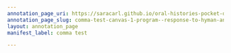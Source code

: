 ```yaml
---
annotation_page_uri: https://saracarl.github.io/oral-histories-pocket-desert/annotations/comma-test-canvas-1-program--response-to-hyman-and-o-connor.json
annotation_page_slug: comma-test-canvas-1-program--response-to-hyman-and-o-connor
layout: annotation_page
manifest_label: comma test

---
```

